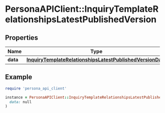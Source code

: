 # PersonaAPIClient::InquiryTemplateRelationshipsLatestPublishedVersion

## Properties

| Name | Type | Description | Notes |
| ---- | ---- | ----------- | ----- |
| **data** | [**InquiryTemplateRelationshipsLatestPublishedVersionData**](InquiryTemplateRelationshipsLatestPublishedVersionData.md) |  | [optional] |

## Example

```ruby
require 'persona_api_client'

instance = PersonaAPIClient::InquiryTemplateRelationshipsLatestPublishedVersion.new(
  data: null
)
```

